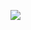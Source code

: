 [![](https://github.com/saalfeldlab/label-utilities-n5/actions/workflows/build-main.yml/badge.svg)](https://github.com/saalfeldlab/label-utilities-n5/actions/workflows/build-main.yml)

